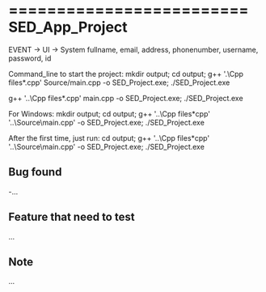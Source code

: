 =========================
SED_App_Project
=========================

EVENT -> UI -> System
fullname, email, address, phonenumber, username, password, id

Command_line to start the project:
mkdir output; cd output;
g++ '.\Cpp files\*.cpp' Source/main.cpp -o SED_Project.exe; ./SED_Project.exe

g++ '..\Cpp files\*.cpp' main.cpp -o SED_Project.exe; ./SED_Project.exe

For Windows: 
mkdir output; cd output; g++ '..\Cpp files\*cpp' '..\Source\main.cpp' -o SED_Project.exe; ./SED_Project.exe

After the first time, just run:
cd output; g++ '..\Cpp files\*cpp' '..\Source\main.cpp' -o SED_Project.exe; ./SED_Project.exe

Bug found
-

-...

Feature that need to test
-

...

Note
-

...
